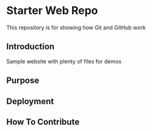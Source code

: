 
# Starter Web Repo

This repository is for showing how Git and GitHub work

## Introduction

Sample website with plenty of files for demos
## Purpose
## Deployment


## How To Contribute